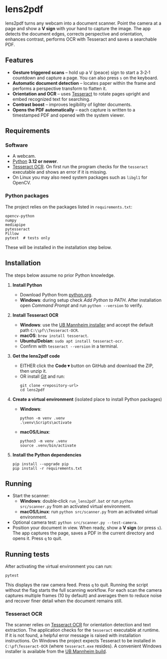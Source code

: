 # lens2pdf

lens2pdf turns any webcam into a document scanner. Point the camera at a page and show a **V sign** with your hand to capture the image. The app detects the document edges, corrects perspective and orientation, enhances contrast, performs OCR with Tesseract and saves a searchable PDF.

## Features
- **Gesture triggered scans** – hold up a V (peace) sign to start a 3‑2‑1 countdown and capture a page. You can also press `s` on the keyboard.
- **Automatic document detection** – locates paper within the frame and performs a perspective transform to flatten it.
- **Orientation and OCR** – uses [Tesseract](https://github.com/tesseract-ocr/tesseract) to rotate pages upright and embed recognized text for searching.
- **Contrast boost** – improves legibility of lighter documents.
- **Opens the PDF automatically** – each capture is written to a timestamped PDF and opened with the system viewer.

## Requirements
### Software
- A webcam.
- [Python](https://www.python.org/downloads/) **3.12 or newer**.
- [Tesseract OCR](https://github.com/UB-Mannheim/tesseract/wiki). On first run the program checks for the `tesseract` executable and shows an error if it is missing.
- On Linux you may also need system packages such as `libgl1` for OpenCV.

### Python packages
The project relies on the packages listed in `requirements.txt`:

```
opencv-python
numpy
mediapipe
pytesseract
Pillow
pytest  # tests only
```

These will be installed in the installation step below.

## Installation
The steps below assume no prior Python knowledge.

1. **Install Python**
   - Download Python from [python.org](https://www.python.org/downloads/).
   - **Windows**: during setup check *Add Python to PATH*. After installation open *Command Prompt* and run `python --version` to verify.

2. **Install Tesseract OCR**
   - **Windows**: use the [UB Mannheim installer](https://github.com/UB-Mannheim/tesseract/wiki) and accept the default path `C:\\pf\\Tesseract-OCR`.
   - **macOS**: `brew install tesseract`.
   - **Ubuntu/Debian**: `sudo apt install tesseract-ocr`.
   - Confirm with `tesseract --version` in a terminal.

3. **Get the lens2pdf code**
   - EITHER click the **Code ▾** button on GitHub and download the ZIP, then unzip it.
   - OR install [Git](https://git-scm.com/downloads) and run:
     ```
     git clone <repository-url>
     cd lens2pdf
     ```

4. **Create a virtual environment** (isolated place to install Python packages)
   - **Windows**:
     ```
     python -m venv .venv
     .\venv\Scripts\activate
     ```
   - **macOS/Linux**:
     ```
     python3 -m venv .venv
     source .venv/bin/activate
     ```

5. **Install the Python dependencies**
   ```
   pip install --upgrade pip
   pip install -r requirements.txt
   ```

## Running
- Start the scanner:
  - **Windows**: double‑click `run_lens2pdf.bat` or run `python src/scanner.py` from an activated virtual environment.
  - **macOS/Linux**: run `python src/scanner.py` from an activated virtual environment.
- Optional camera test: `python src/scanner.py --test-camera`.
- Position your document in view. When ready, show a **V sign** (or press `s`). The app captures the page, saves a PDF in the current directory and opens it. Press `q` to quit.

## Running tests
After activating the virtual environment you can run:
```
pytest
```

This displays the raw camera feed. Press `q` to quit. Running the script
without the flag starts the full scanning workflow. For each scan the camera
captures multiple frames (10 by default) and averages them to reduce noise and
recover finer detail when the document remains still.

### Tesseract OCR

The scanner relies on [Tesseract OCR](https://github.com/tesseract-ocr/tesseract)
for orientation detection and text extraction. The application checks for the
`tesseract` executable at runtime. If it is not found, a helpful error message
is raised with installation instructions. On Windows the project expects
Tesseract to be installed in `C:\pf\Tesseract-OCR` (where
`tesseract.exe` resides). A convenient Windows installer is available from the
[UB Mannheim build](https://github.com/UB-Mannheim/tesseract/wiki).
